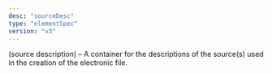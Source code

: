 ```yaml
---
desc: "sourceDesc"
type: "elementSpec"
version: "v3"
---
```


(source description) – A container for the descriptions of the source(s) used in the
creation of the electronic file.